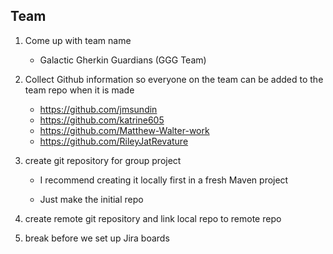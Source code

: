 ## Team

1. Come up with team name

   - Galactic Gherkin Guardians (GGG Team)

2. Collect Github information so everyone on the team can be added to the team repo when it is made

   - https://github.com/jmsundin
   - https://github.com/katrine605
   - https://github.com/Matthew-Walter-work
   - https://github.com/RileyJatRevature

3. create git repository for group project

   - I recommend creating it locally first in a fresh Maven project

   - Just make the initial repo

4. create remote git repository and link local repo to remote repo

5. break before we set up Jira boards
